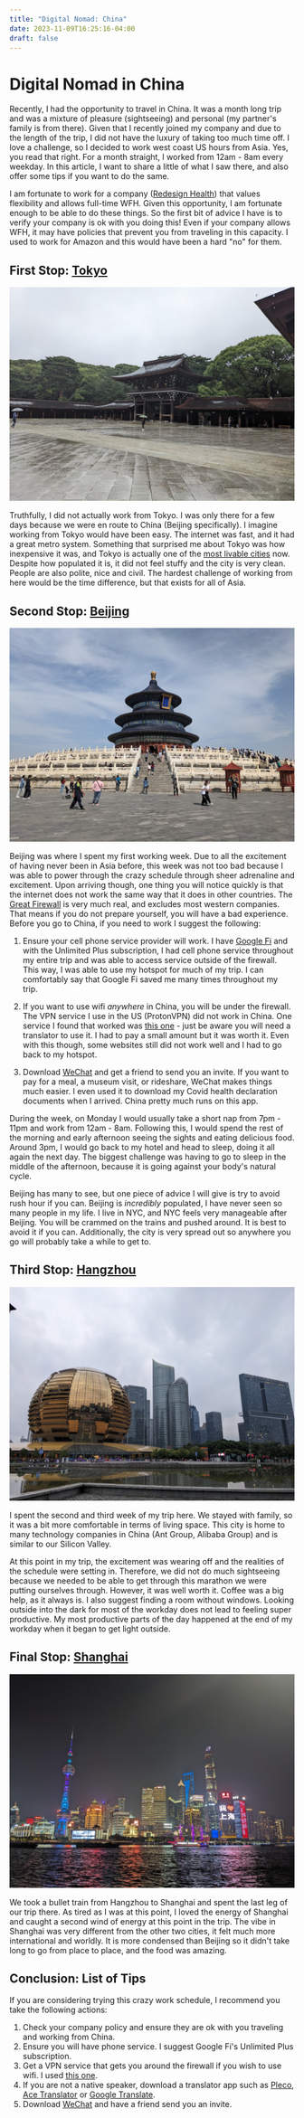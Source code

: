 ```yaml
---
title: "Digital Nomad: China"
date: 2023-11-09T16:25:16-04:00
draft: false
---
```


# Digital Nomad in China

Recently, I had the opportunity to travel in China. It was a month long trip and was a mixture of pleasure (sightseeing) and personal (my partner's family is from there). Given that I recently joined my company and due to the length of the trip, I did not have the luxury of taking too much time off. I love a challenge, so I decided to work west coast US hours from Asia. Yes, you read that right. For a month straight, I worked from 12am - 8am every weekday. In this article, I want to share a little of what I saw there, and also offer some tips if you want to do the same.

I am fortunate to work for a company ([Redesign Health](https://www.redesignhealth.com/)) that values flexibility and allows full-time WFH. Given this opportunity, I am fortunate enough to be able to do these things. So the first bit of advice I have is to verify your company is ok with you doing this! Even if your company allows WFH, it may have policies that prevent you from traveling in this capacity. I used to work for Amazon and this would have been a hard "no" for them.

## First Stop: [Tokyo](https://en.wikipedia.org/wiki/Tokyo)

![Tokyo](/tokyo.jpeg)

Truthfully, I did not actually work from Tokyo. I was only there for a few days because we were en route to China (Beijing specifically). I imagine working from Tokyo would have been easy. The internet was fast, and it had a great metro system. Something that surprised me about Tokyo was how inexpensive it was, and Tokyo is actually one of the [most livable cities](https://www.reuters.com/plus/tokyo-asias-bustling-very-livable-financial-capital) now. Despite how populated it is, it did not feel stuffy and the city is very clean. People are also polite, nice and civil. The hardest challenge of working from here would be the time difference, but that exists for all of Asia.

## Second Stop: [Beijing](https://en.wikipedia.org/wiki/Beijing)

![Temple of Heaven](/temple_of_heaven.jpg)

Beijing was where I spent my first working week. Due to all the excitement of having never been in Asia before, this week was not too bad because I was able to power through the crazy schedule through sheer adrenaline and excitement. Upon arriving though, one thing you will notice quickly is that the internet does not work the same way that it does in other countries. The [Great Firewall](https://en.wikipedia.org/wiki/Great_Firewall) is very much real, and excludes most western companies. That means if you do not prepare yourself, you will have a bad experience. Before you go to China, if you need to work I suggest the following:

1. Ensure your cell phone service provider will work. I have [Google Fi](https://fi.google.com/about?pli=1) and with the Unlimited Plus subscription, I had cell phone service throughout my entire trip and was able to access service outside of the firewall. This way, I was able to use my hotspot for much of my trip. I can comfortably say that Google Fi saved me many times throughout my trip. 

2. If you want to use wifi *anywhere* in China, you will be under the firewall. The VPN service I use in the US (ProtonVPN) did not work in China. One service I found that worked was [this one](https://my.yunti.io/auth/login) - just be aware you will need a translator to use it. I had to pay a small amount but it was worth it. Even with this though, some websites still did not work well and I had to go back to my hotspot.

3. Download [WeChat](https://www.wechat.com/) and get a friend to send you an invite. If you want to pay for a meal, a museum visit, or rideshare, WeChat makes things much easier. I even used it to download my Covid health declaration documents when I arrived. China pretty much runs on this app.

During the week, on Monday I would usually take a short nap from 7pm - 11pm and work from 12am - 8am. Following this, I would spend the rest of the morning and early afternoon seeing the sights and eating delicious food. Around 3pm, I would go back to my hotel and head to sleep, doing it all again the next day. The biggest challenge was having to go to sleep in the middle of the afternoon, because it is going against your body's natural cycle.

Beijing has many to see, but one piece of advice I will give is try to avoid rush hour if you can. Beijing is *incredibly* populated, I have never seen so many people in my life. I live in NYC, and NYC feels very manageable after Beijing. You will be crammed on the trains and pushed around. It is best to avoid it if you can. Additionally, the city is very spread out so anywhere you go will probably take a while to get to.

## Third Stop: [Hangzhou](https://en.wikipedia.org/wiki/Hangzhou)

![Orb](/hangzhou.jpeg)

I spent the second and third week of my trip here. We stayed with family, so it was a bit more comfortable in terms of living space. This city is home to many technology companies in China (Ant Group, Alibaba Group) and is similar to our Silicon Valley.

At this point in my trip, the excitement was wearing off and the realities of the schedule were setting in. Therefore, we did not do much sightseeing because we needed to be able to get through this marathon we were putting ourselves through. However, it was well worth it. Coffee was a big help, as it always is. I also suggest finding a room without windows. Looking outside into the dark for most of the workday does not lead to feeling super productive. My most productive parts of the day happened at the end of my workday when it began to get light outside.

## Final Stop: [Shanghai](https://en.wikipedia.org/wiki/Shanghai)

![Shanghai](/shanghai.jpeg)

We took a bullet train from Hangzhou to Shanghai and spent the last leg of our trip there. As tired as I was at this point, I loved the energy of Shanghai and caught a second wind of energy at this point in the trip. The vibe in Shanghai was very different from the other two cities, it felt much more international and worldly. It is more condensed than Beijing so it didn't take long to go from place to place, and the food was amazing.

## Conclusion: List of Tips

If you are considering trying this crazy work schedule, I recommend you take the following actions:

1. Check your company policy and ensure they are ok with you traveling and working from China.
2. Ensure you will have phone service. I suggest Google Fi's Unlimited Plus subscription.
3. Get a VPN service that gets you around the firewall if you wish to use wifi. I used [this one](https://my.yunti.io/).
4. If you are not a native speaker, download a translator app such as [Pleco](https://www.pleco.com/), [Ace Translator](https://ace-translator.software.informer.com/) or [Google Translate](https://translate.google.com/).
5. Download [WeChat](https://www.wechat.com/) and have a friend send you an invite.
